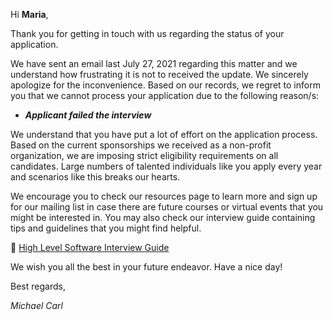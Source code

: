 Hi **Maria**,

Thank you for getting in touch with us regarding the status of your application.

We have sent an email last July 27, 2021 regarding this matter and we understand how frustrating it is not to received the update. We sincerely apologize for the inconvenience. Based on our records, we regret to inform you that we cannot process your application due to the following reason/s:

- ***Applicant failed the interview***

We understand that you have put a lot of effort on the application process. Based on the current sponsorships we received as a non-profit organization,
we are imposing strict eligibility requirements on all candidates. Large numbers of talented individuals like you apply every year and scenarios like this breaks our hearts.

We encourage you to check our resources page to learn more and sign up for our mailing list in case there are future courses or virtual events that you might be interested in.
You may also check our interview guide containing tips and guidelines that you might find  helpful.

📍 [High Level Software Interview Guide](https://hackmd.io/@nesquena/HJN9k17sm?type=view)

We wish you all the best in your future endeavor. Have a nice day!

Best regards,

*Michael Carl*
